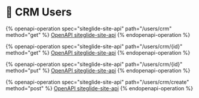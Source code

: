 # 🔗 CRM Users

{% openapi-operation spec="siteglide-site-api" path="/users/crm" method="get" %}
[OpenAPI siteglide-site-api](https://api.siteglide.co.uk/docs-spec.json)
{% endopenapi-operation %}

{% openapi-operation spec="siteglide-site-api" path="/users/crm/{id}" method="get" %}
[OpenAPI siteglide-site-api](https://api.siteglide.co.uk/docs-spec.json)
{% endopenapi-operation %}

{% openapi-operation spec="siteglide-site-api" path="/users/crm/{id}" method="put" %}
[OpenAPI siteglide-site-api](https://api.siteglide.co.uk/docs-spec.json)
{% endopenapi-operation %}

{% openapi-operation spec="siteglide-site-api" path="/users/crm/create" method="post" %}
[OpenAPI siteglide-site-api](https://api.siteglide.co.uk/docs-spec.json)
{% endopenapi-operation %}
